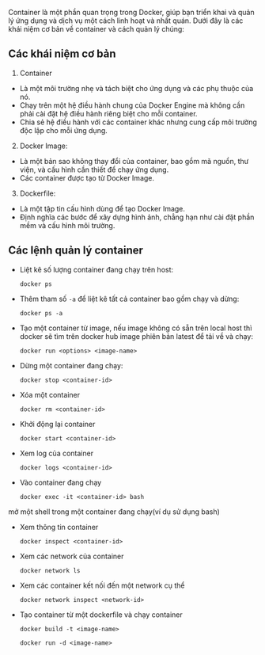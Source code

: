 Container là một phần quan trọng trong Docker, giúp bạn triển khai và quản lý ứng dụng và dịch vụ một cách linh hoạt và nhất quán. Dưới đây là các khái niệm cơ bản về container và cách quản lý chúng:

## Các khái niệm cơ bản
1. Container
- Là một môi trường nhẹ và tách biệt cho ứng dụng và các phụ thuộc của nó.
- Chạy trên một hệ điều hành chung của Docker Engine mà không cần phải cài đặt hệ điều hành riêng biệt cho mỗi container.
- Chia sẻ hệ điều hành với các container khác nhưng cung cấp môi trường độc lập cho mỗi ứng dụng.
2. Docker Image:
- Là một bản sao không thay đổi của container, bao gồm mã nguồn, thư viện, và cấu hình cần thiết để chạy ứng dụng.
- Các container được tạo từ Docker Image.
3. Dockerfile:
- Là một tập tin cấu hình dùng để tạo Docker Image.
- Định nghĩa các bước để xây dựng hình ảnh, chẳng hạn như cài đặt phần mềm và cấu hình môi trường.

## Các lệnh quản lý container
- Liệt kê số lượng container đang chạy trên host:
  
  `docker ps`
- Thêm tham số `-a` để liệt kê tất cả container bao gồm chạy và dừng:
  
  `docker ps -a`
- Tạo một container từ image, nếu image không có sẵn trên local host thì docker sẽ tìm trên docker hub image phiên bản latest để tải về và chạy:
  
  `docker run <options> <image-name>`
- Dừng một container đang chạy:
  
  `docker stop <container-id>`
- Xóa một container
  
  `docker rm <container-id>`
- Khởi động lại container
  
  `docker start <container-id>`
- Xem log của container
  
  `docker logs <container-id>`
- Vào container đang chạy
  
  `docker exec -it <container-id> bash`

mở một shell trong một container đang chạy(ví dụ sử dụng bash)
- Xem thông tin container
  
  `docker inspect <container-id>`
- Xem các network của container
  
  `docker network ls`
- Xem các container kết nối đến một network cụ thể
  
  `docker network inspect <network-id>`
- Tạo container từ một dockerfile và chạy container
  
  `docker build -t <image-name>`

  `docker run -d <image-name>`
